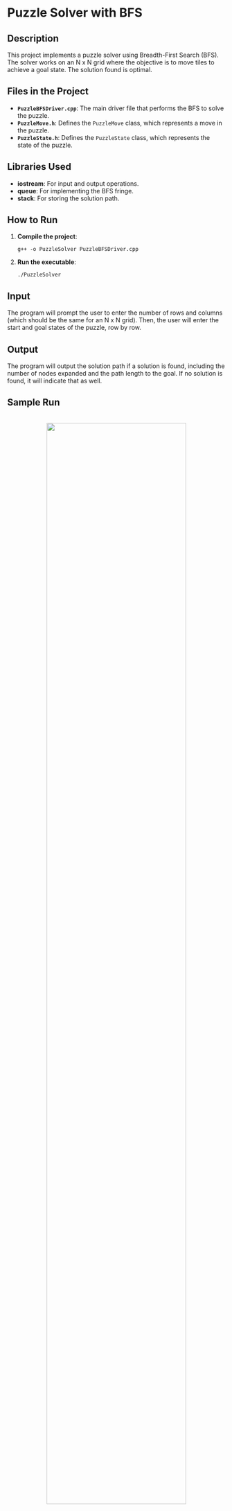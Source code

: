 <h1>Puzzle Solver with BFS</h1>

<h2>Description</h2>
<p>This project implements a puzzle solver using Breadth-First Search (BFS). The solver works on an N x N grid where the objective is to move tiles to achieve a goal state. The solution found is optimal.

<h2>Files in the Project</h2>
<ul>
    <li><b><code>PuzzleBFSDriver.cpp</code></b>: The main driver file that performs the BFS to solve the puzzle.</li>
    <li><b><code>PuzzleMove.h</code></b>: Defines the <code>PuzzleMove</code> class, which represents a move in the puzzle.</li>
    <li><b><code>PuzzleState.h</code></b>: Defines the <code>PuzzleState</code> class, which represents the state of the puzzle.</li>
</ul>

<h2>Libraries Used</h2>
<ul>
    <li><b>iostream</b>: For input and output operations.</li>
    <li><b>queue</b>: For implementing the BFS fringe.</li>
    <li><b>stack</b>: For storing the solution path.</li>
</ul>

<h2>How to Run</h2>
<ol>
    <li><b>Compile the project</b>:
        <pre><code>g++ -o PuzzleSolver PuzzleBFSDriver.cpp</code></pre>
    </li>
    <li><b>Run the executable</b>:
        <pre><code>./PuzzleSolver</code></pre>
    </li>
</ol>

<h2>Input</h2>
<p>The program will prompt the user to enter the number of rows and columns (which should be the same for an N x N grid). Then, the user will enter the start and goal states of the puzzle, row by row.</p>

<h2>Output</h2>
<p>The program will output the solution path if a solution is found, including the number of nodes expanded and the path length to the goal. If no solution is found, it will indicate that as well.</p>

<h2>Sample Run</h2>

<p align="center">
<br/>
<img src="https://imgur.com/U0q9zgU.png" height="80%" width="80%" />
<br />
</p>
